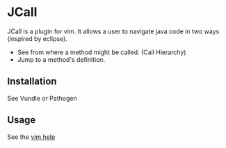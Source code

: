 # JCall

JCall is a plugin for vim.  It allows a user to navigate java code in two ways (inspired by eclipse).

* See from where a method might be called. (Call Hierarchy)
* Jump to a method's definition. 

## Installation

See Vundle or Pathogen

## Usage

See the [vim help](doc/jcall.txt)
